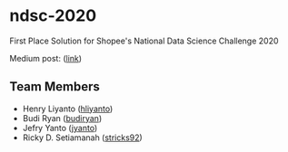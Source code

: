 # ndsc-2020
First Place Solution for Shopee's National Data Science Challenge 2020

Medium post: ([link](https://budiryan.medium.com/first-place-solution-for-shopee-national-data-science-challenge-2020-b12211242f22))

## Team Members
- Henry Liyanto ([hliyanto](https://github.com/hliyanto)) 
- Budi Ryan ([budiryan](https://github.com/budiryan))
- Jefry Yanto ([jyanto](https://github.com/jyanto))
- Ricky D. Setiamanah ([stricks92](https://github.com/stricks92))
